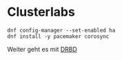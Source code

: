 # Clusterlabs

    dnf config-manager --set-enabled ha
    dnf install -y pacemaker corosync

Weiter geht es mit [DRBD](../07_DRBD)
